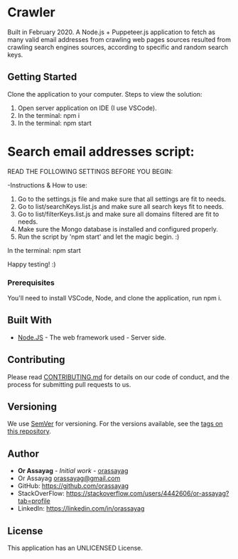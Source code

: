 # Crawler

Built in February 2020. A Node.js + Puppeteer.js application to fetch as many valid email addresses from crawling web pages sources resulted from crawling search engines sources, according to specific and random search keys.

## Getting Started

Clone the application to your computer.
Steps to view the solution:
1. Open server application on IDE (I use VSCode).
2. In the terminal: npm i
3. In the terminal: npm start

Search email addresses script:
==============================
READ THE FOLLOWING SETTINGS BEFORE YOU BEGIN:

-Instructions & How to use:
1. Go to the settings.js file and make sure that all settings are fit to needs.
2. Go to list/searchKeys.list.js and make sure all search keys fit to needs.
3. Go to list/filterKeys.list.js and make sure all domains filtered are fit to needs.
4. Make sure the Mongo database is installed and configured properly.
5. Run the script by 'npm start' and let the magic begin. :)

In the terminal: npm start

Happy testing! :)

### Prerequisites

You'll need to install VSCode, Node, and clone the application, run npm i.

## Built With

* [Node.JS](https://nodejs.org/en/) - The web framework used - Server side.

## Contributing

Please read [CONTRIBUTING.md](https://gist.github.com/PurpleBooth/b24679402957c63ec426) for details on our code of conduct, and the process for submitting pull requests to us.

## Versioning

We use [SemVer](http://semver.org/) for versioning. For the versions available, see the [tags on this repository](https://github.com/your/project/tags).

## Author

* **Or Assayag** - *Initial work* - [orassayag](https://github.com/orassayag)
* Or Assayag <orassayag@gmail.com>
* GitHub: https://github.com/orassayag
* StackOverFlow: https://stackoverflow.com/users/4442606/or-assayag?tab=profile
* LinkedIn: https://linkedin.com/in/orassayag

## License

This application has an UNLICENSED License.